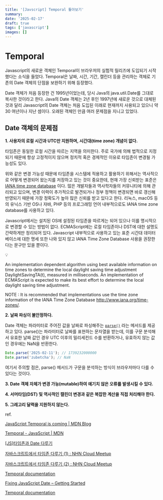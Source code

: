 ```yaml
---
title: '[Javscript] Temporal 톺아보기'
summary:
date: '2025-02-17'
draft: true
tags: ['javascript']
images: []
---
```


# Temporal

Javascript의 새로운 객체인 Temporal이 브라우저의 실험적 릴리즈에 도입되기 시작했다는 소식을 들었다. Temporal은 날짜, 시간, 기간, 캘린더 등을 관리하는 객체로 기존의 Date 객체의 단점을 보완하기 위해 등장했다.

Date 객체가 처음 등장한 건 1995년이었는데, 당시 Java의 java.util.Date를 그대로 복사한 것이라고 한다. Java의 Date 객체는 2년 후인 1997년에 새로운 것으로 대체된 것과 달리 Javascript의 Date 객체는 처음 도입된 이래로 현재까지 사용되고 있으니 약 30 여년이나 지난 셈이다. 오래된 객체인 만큼 여러 문제점을 지니고 있었다.

## Date 객체의 문제점

**1. 사용자의 로컬 시간과 UTC만 지원하며, 시간대(time zone) 개념이 없다.**

타임존은 동일한 로컬 시간을 따르는 지역을 의미한다. 주로 국가에 의해 법적으로 지정되기 때문에 항상 고정적이지 않으며 정치적 혹은 경제적인 이유로 타임존이 변경될  가능성도 있다.

위와 같은 변경 가능성 때문에 타임존을 시스템에 적용하고 활용하기 위해서는 역사적으로 어떻게 변경되어 왔는지를 저장하고 있는 것이 중요한데, 현재 가장 신뢰받는 표준은 [IANA time zone database](https://www.iana.org/time-zones) 이다. 많은 개발자들과 역사학자들의 커뮤니티에 의해 관리되고 있으며, 변경 이력이 추가적으로 발견되거나 정부 정책이 변경되면 바로 갱신해 반영되기 때문에 가장 정확도가 높아 많은 신뢰를 받고 있다고 한다. 리눅스, macOS 등의 유닉스 기반 OS나 자바, PHP 등의 프로그래밍 언어 내부적으로도 IANA time zone database를 사용하고 있다.

Javascript에서는 설치된 OS에 설정된 타임존을 따르게는 되어 있으나 이를 명시적으로 변경할 수 있는 방법이 없다. ECMAScript에는 로컬 타임존이나 DST에 대한 설명도 간략하게만 정리되어 있다. Javascript 내부적으로 사용하고 있는 표준 시간대 데이터베이스에 대한 명세 또한 나와 있지 않고 IANA Time Zone Database 사용을 권장한다는 문구만 있을 뿐이다.

<aside>
💡

An implementation dependent algorithm using best available information on time zones to determine the local daylight saving time adjustment DaylightSavingTA(t), measured in milliseconds. An implementation of ECMAScript is expected to make its best effort to determine the local daylight saving time adjustment.

NOTE : It is recommended that implementations use the time zone information of the IANA Time Zone Database http://www.iana.org/time-zones/.

</aside>

**2. 날짜 파싱이 불안정하다.**

Date 객체는 파라미터로 주어진 값을 날짜로 파싱해주는 [`parse()`](https://developer.mozilla.org/ko/docs/Web/JavaScript/Reference/Global_Objects/Date/parse) 라는 메서드를 제공하고 있다. parse()는 파라미터로 날짜를 표현하는 문자열을 받는데, 이를 구문 분석해서 유효한 날짜 값인 경우 UTC 이후의 밀리세컨드 수를 반환하거나, 유효하지 않는 값인 경우에는 NaN을 반환한다.

```jsx
Date.parse('2025-02-11'); // 1739232000000
Date.parse('zubetcha'); // NaN
```

여기서 주의할 점은, parse() 메서드가 구문을 분석하는 방식이 브라우저마다 다를 수 있다는 것이다. 

**3. Date 객체 자체가 변경 가능(mutable)하여 예기치 않은 오류를 발생시킬 수 있다.**

**4. 서머타임(DST) 및 역사적인 캘린더 변경과 같은 복잡한 계산을 직접 처리해야 한다.**

**5. 그레고리 달력을 지원하지 않는다.**

ref.

[JavaScript Temporal is coming | MDN Blog](https://developer.mozilla.org/en-US/blog/javascript-temporal-is-coming/?ck_subscriber_id=2828593286)

[Temporal - JavaScript | MDN](https://developer.mozilla.org/en-US/docs/Web/JavaScript/Reference/Global_Objects/Temporal)

[[JS]타임존과 Date 다루기](https://pyh.netlify.app/javascript/javascript_date/)

[자바스크립트에서 타임존 다루기 (1) : NHN Cloud Meetup](https://meetup.nhncloud.com/posts/125)

[자바스크립트에서 타임존 다루기 (2) : NHN Cloud Meetup](https://meetup.nhncloud.com/posts/130)

[Temporal documentation](https://tc39.es/proposal-temporal/docs/)

[Fixing JavaScript Date – Getting Started](https://maggiepint.com/2017/04/09/fixing-javascript-date-getting-started/)

[Temporal documentation](https://tc39.es/proposal-temporal/docs/strings.html)
